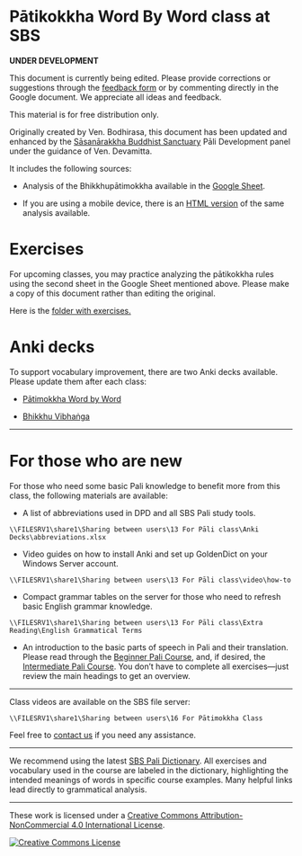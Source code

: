 # **Pātikokkha Word By Word class at SBS**

**UNDER DEVELOPMENT**

This document is currently being edited. Please provide corrections or suggestions through the [feedback form](https://docs.google.com/forms/d/1Z8Jjt0-E0HNX7ygABIzAcrChG23M3IOyoZGQ-EDRzXY/) or by commenting directly in the Google document. We appreciate all ideas and feedback.

This material is for free distribution only.

Originally created by Ven. Bodhirasa, this document has been updated and enhanced by the [Sāsanārakkha Buddhist Sanctuary](http://sasanarakkha.org/) Pāli Development panel under the guidance of Ven. Devamitta.

It includes the following sources:

- Analysis of the Bhikkhupātimokkha available in the [Google Sheet](https://docs.google.com/spreadsheets/d/1rS-IlX4DvKmnBO58KON37eVnOZqwfkG-ot-zIjCuzH4/).

- If you are using a mobile device, there is an [HTML version](https://sasanarakkha.github.io/study-tools/bhikkhu_patimokkha/main.html) of the same analysis available.

# Exercises

For upcoming classes, you may practice analyzing the pātikokkha rules using the second sheet in the Google Sheet mentioned above. Please make a copy of this document rather than editing the original.

Here is the [folder with exercises.](https://drive.google.com/drive/folders/1MXKNzFuTZ45VRiOtKhOyv3kpPE7q3Dje?usp=drive_link)


# Anki decks

To support vocabulary improvement, there are two Anki decks available. Please update them after each class:

- [Pātimokkha Word by Word](https://sasanarakkha.github.io/study-tools/anki-decks/patimokkha-word-by-word.html)

- [Bhikkhu Vibhaṅga](https://sasanarakkha.github.io/study-tools/anki-decks/vibhanga.html)

---

# For those who are new

For those who need some basic Pali knowledge to benefit more from this class, the following materials are available:

- A list of abbreviations used in DPD and all SBS Pali study tools.

`\\FILESRV1\share1\Sharing between users\13 For Pāli class\Anki Decks\abbreviations.xlsx`

- Video guides on how to install Anki and set up GoldenDict on your Windows Server account.

`\\FILESRV1\share1\Sharing between users\13 For Pāli class\video\how-to`

- Compact grammar tables on the server for those who need to refresh basic English grammar knowledge.

`\\FILESRV1\share1\Sharing between users\13 For Pāli class\Extra Reading\English Grammatical Terms`

- An introduction to the basic parts of speech in Pali and their translation. Please read through the [Beginner Pali Course](https://sasanarakkha.github.io/study-tools/pali-class/pali-class.html), and, if desired, the [Intermediate Pali Course](https://sasanarakkha.github.io/study-tools/pali-class/pali-class-inter.html). You don’t have to complete all exercises—just review the main headings to get an overview.


----

Class videos are available on the SBS file server:

`\\FILESRV1\share1\Sharing between users\16 For Pātimokkha Class`

Feel free to [contact us](mailto:studytools@sasanarakkha.org) if you need any assistance.

----

We recommend using the latest [SBS Pali Dictionary](https://sasanarakkha.github.io/study-tools/dict/sbs-pali-dictionary.html). All exercises and vocabulary used in the course are labeled in the dictionary, highlighting the intended meanings of words in specific course examples. Many helpful links lead directly to grammatical analysis.

---

These work is licensed under a [Creative Commons Attribution-NonCommercial 4.0 International License](http://creativecommons.org/licenses/by-nc/4.0/).

<a rel="license" href="http://creativecommons.org/licenses/by-nc/4.0/"><img alt="Creative Commons License" style="border-width:0" src="https://i.creativecommons.org/l/by-nc/4.0/88x31.png" /></a><br />





